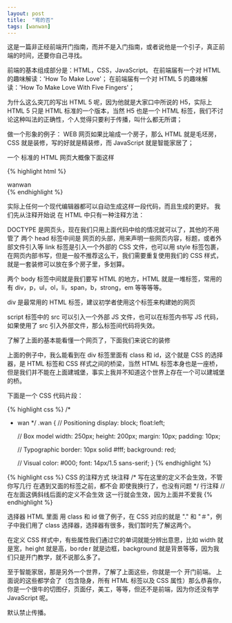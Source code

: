 ```yaml
---
layout: post
title:  "弯的否"
tags: [wanwan]
---
```


这是一篇非正经前端开门指南，而并不是入门指南，或者说他是一个引子，真正前端的时间，还要你自己寻找。

前端的基本组成部分是：HTML，CSS，JavaScript。
在前端届有一个对 HTML 的趣味解读：'How To Make Love'；
在前端届有一个对 HTML 5 的趣味解读：'How To Make Love With Five Fingers'；

为什么这么突兀的写出 HTML 5 呢，因为他就是大家口中所说的 H5，实际上 HTML 5 只是 HTML 标准的一个版本，当然 H5 也是一个 HTML 标签，我们不讨论这种叫法的正确性，个人觉得只要利于传播，叫什么都无所谓；

做一个形象的例子：
 WEB 网页如果比喻成一个房子，那么 HTML 就是毛坯房，CSS 就是装修，写的好就是精装修，而 JavaScript 就是智能家居了；

一个 标准的 HTML 网页大概像下面这样


{% highlight html %}
<!DOCTYPE html>
<html lang="en">
<head>
    <meta charset="UTF-8">
    <title>弯的否</title>
</head>
<body>
    <div class="wanwan" id="wanwan">wanwan</div>
</body>
</html>
{% endhighlight %}

实际上任何一个现代编辑器都可以自动生成这样一段代码，而且生成的更好。
我们先从注释开始说
在 HTML 中只有一种注释方法：

DOCTYPE 是网页头，现在我们只用上面代码中给的情况就可以了，其他的不用管了
两个 head 标签中间是 网页的头部，用来声明一些网页内容，标题，或者外部文件引入等
link 标签是引入一个外部的 CSS 文件，也可以用 style 标签包裹，在网页内部书写，但是一般不推荐这么干，我们需要重复使用我们的 CSS 样式，就是一套装修可以放在多个房子里，多划算。

两个 body 标签中间就是我们要写 HTML 的地方，HTML 就是一堆标签，常用的有 div，p，ul，ol，li，span，b，strong，em 等等等等。

div 是最常用的 HTML 标签，建议初学者使用这个标签来构建她的网页

script 标签中的 src 可以引入一个外部 JS 文件，也可以在标签内书写 JS 代码，如果使用了 src 引入外部文件，那么标签间代码将失效。

了解了上面的基本能看懂一个网页了，下面我们来说它的装修

上面的例子中，我么能看到在 div 标签里面有 class 和 id，这个就是 CSS 的选择器，是 HTML 标签和 CSS 样式之间的桥梁，当然 HTML 标签本身也是一座桥，但是我们并不能在上面建城堡，事实上我并不知道这个世界上存在一个可以建城堡的桥。

下面是一个 CSS 代码片段：

{% highlight css %}
/*
 * wan
 */
.wan {
     // Positioning
     display: block;
     float:left;

     // Box model
     width: 250px;
     height: 200px;
     margin: 10px;
     padding: 10px;

     // Typographic
     border: 10px solid #fff;
     background: red;

     // Visual
     color: #000;
     font: 14px/1.5 sans-serif;
}
{% endhighlight %}

{% highlight css %}
CSS 的注释方式
块注释
/* 写在这里的定义不会生效，不管你写几行 在遇到又面的标签之前，都不会
 即使我换行了，也没有问题
*/
行注释
// 在左面这俩斜线后面的定义不会生效
这一行就会生效，因为上面并不爱我
{% endhighlight %}

选择器 HTML 里面 用 class 和 id 做了例子，在 CSS 对应的就是 "." 和 "＃"，例子中我们用了 class 选择器，选择器有很多，我们暂时先了解这两个。

在定义 CSS 样式中，有些属性我们通过它的单词就能分辨出意思，比如 width 就是宽，hei ght 就是高，bo rde r 就是边框，background 就是背景等等，因为我们只是开门教学，就不说那么多了。

至于智能家居，那是另外一个世界，了解了上面这些，你就是一个 开门前端。
上面说的这些都学会了（包含隐身，所有 HTML 标签以及 CSS 属性）那么恭喜你，你是一个很牛的切图仔，页面仔，美工，等等，但还不是前端，因为你还没有学 JavaScript 呢。

默认禁止传播。
